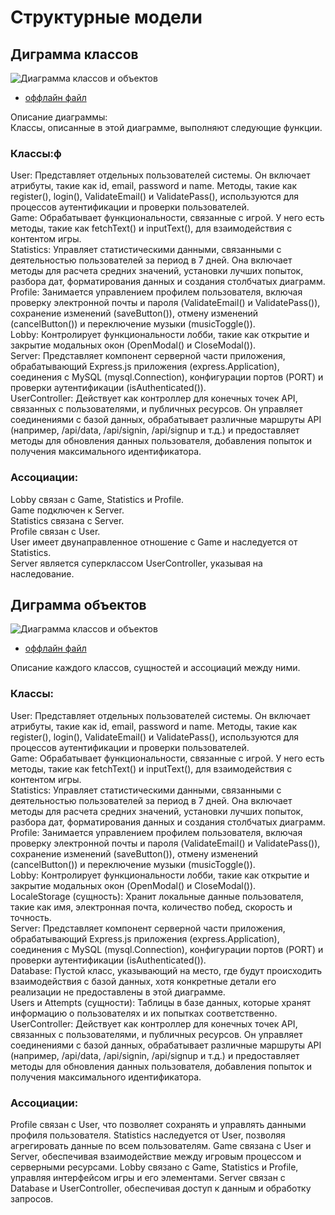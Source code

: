 # Структурные модели

## Диграмма классов         
![Диаграмма классов и объектов](diagrams/classes.png)
* [оффлайн файл](diagrams/classes.puml)

Описание диаграммы:      
Классы, описанные в этой диаграмме, выполняют следующие функции.        

### Классы:ф

User: Представляет отдельных пользователей системы. Он включает атрибуты, такие как id, email, password и name. Методы, такие как register(), login(), ValidateEmail() и ValidatePass(), используются для процессов аутентификации и проверки пользователей.        
Game: Обрабатывает функциональности, связанные с игрой. У него есть методы, такие как fetchText() и inputText(), для взаимодействия с контентом игры.        
Statistics: Управляет статистическими данными, связанными с деятельностью пользователей за период в 7 дней. Она включает методы для расчета средних значений, установки лучших попыток, разбора дат, форматирования данных и создания столбчатых диаграмм.        
Profile: Занимается управлением профилем пользователя, включая проверку электронной почты и пароля (ValidateEmail() и ValidatePass()), сохранение изменений (saveButton()), отмену изменений (cancelButton()) и переключение музыки (musicToggle()).        
Lobby: Контролирует функциональности лобби, такие как открытие и закрытие модальных окон (OpenModal() и CloseModal()).        
Server: Представляет компонент серверной части приложения, обрабатывающий Express.js приложения (express.Application), соединения с MySQL (mysql.Connection), конфигурации портов (PORT) и проверки аутентификации (isAuthenticated()).        
UserController: Действует как контроллер для конечных точек API, связанных с пользователями, и публичных ресурсов. Он управляет соединениями с базой данных, обрабатывает различные маршруты API (например, /api/data, /api/signin, /api/signup и т.д.) и предоставляет методы для обновления данных пользователя, добавления попыток и получения максимального идентификатора.        
         
### Ассоциации:        
Lobby связан с Game, Statistics и Profile.        
Game подключен к Server.        
Statistics связана с Server.        
Profile связан с User.        
User имеет двунаправленное отношение с Game и наследуется от Statistics.        
Server является суперклассом UserController, указывая на наследование.         

## Диграмма объектов       
![Диаграмма классов и объектов](diagrams/objects.png)      
* [оффлайн файл](diagrams/objects.puml)      

Описание каждого классов, сущностей и ассоциаций между ними.       

### Классы: 
User: Представляет отдельных пользователей системы. Он включает атрибуты, такие как id, email, password и name. Методы, такие как register(), login(), ValidateEmail() и ValidatePass(), используются для процессов аутентификации и проверки пользователей.        
Game: Обрабатывает функциональности, связанные с игрой. У него есть методы, такие как fetchText() и inputText(), для взаимодействия с контентом игры.        
Statistics: Управляет статистическими данными, связанными с деятельностью пользователей за период в 7 дней. Она включает методы для расчета средних значений, установки лучших попыток, разбора дат, форматирования данных и создания столбчатых диаграмм.        
Profile: Занимается управлением профилем пользователя, включая проверку электронной почты и пароля (ValidateEmail() и ValidatePass()), сохранение изменений (saveButton()), отмену изменений (cancelButton()) и переключение музыки (musicToggle()).        
Lobby: Контролирует функциональности лобби, такие как открытие и закрытие модальных окон (OpenModal() и CloseModal()).        
LocaleStorage (сущность): Хранит локальные данные пользователя, такие как имя, электронная почта, количество побед, скорость и точность.         
Server: Представляет компонент серверной части приложения, обрабатывающий Express.js приложения (express.Application), соединения с MySQL (mysql.Connection), конфигурации портов (PORT) и проверки аутентификации (isAuthenticated()).        
Database: Пустой класс, указывающий на место, где будут происходить взаимодействия с базой данных, хотя конкретные детали его реализации не предоставлены в этой диаграмме.        
Users и Attempts (сущности): Таблицы в базе данных, которые хранят информацию о пользователях и их попытках соответственно.         
UserController: Действует как контроллер для конечных точек API, связанных с пользователями, и публичных ресурсов. Он управляет соединениями с базой данных, обрабатывает различные маршруты API (например, /api/data, /api/signin, /api/signup и т.д.) и предоставляет методы для обновления данных пользователя, добавления попыток и получения максимального идентификатора.        

### Ассоциации:         
Profile связан с User, что позволяет сохранять и управлять данными профиля пользователя.
Statistics наследуется от User, позволяя агрегировать данные по всем пользователям.
Game связана с User и Server, обеспечивая взаимодействие между игровым процессом и серверными ресурсами.
Lobby связано с Game, Statistics и Profile, управляя интерфейсом игры и его элементами.
Server связан с Database и UserController, обеспечивая доступ к данным и обработку запросов.        